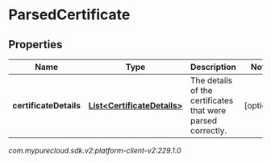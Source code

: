# ParsedCertificate


## Properties

| Name | Type | Description | Notes |
| ------------ | ------------- | ------------- | ------------- |
| **certificateDetails** | [**List&lt;CertificateDetails&gt;**](CertificateDetails) | The details of the certificates that were parsed correctly. |  [optional] |




_com.mypurecloud.sdk.v2:platform-client-v2:229.1.0_
